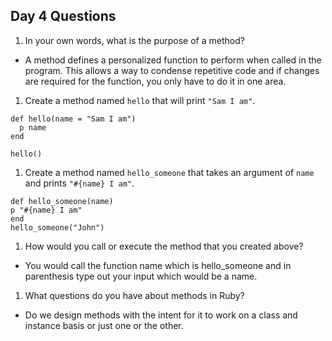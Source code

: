## Day 4 Questions

1. In your own words, what is the purpose of a method?
 * A method defines a personalized function to perform when called in the program. This allows a way to condense repetitive code and if changes are required for the function, you only have to do it in one area.

1. Create a method named `hello` that will print `"Sam I am"`.
  ```
  def hello(name = "Sam I am")
    p name
  end

  hello()
  ```
1. Create a method named `hello_someone` that takes an argument of `name` and prints `"#{name} I am"`.

 ```
 def hello_someone(name)
 p "#{name} I am"
 end
 hello_someone("John")
 ```

1. How would you call or execute the method that you created above?

  * You would call the function name which is hello_someone and in parenthesis type out your input which would be a name.

1. What questions do you have about methods in Ruby?
  * Do we design methods with the intent for it to work on a class and instance basis or just one or the other.
